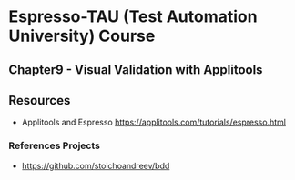 # Espresso-TAU (Test Automation University) Course 

## Chapter9 - Visual Validation with Applitools

## Resources
- Applitools and Espresso
https://applitools.com/tutorials/espresso.html



### References Projects

- https://github.com/stoichoandreev/bdd
